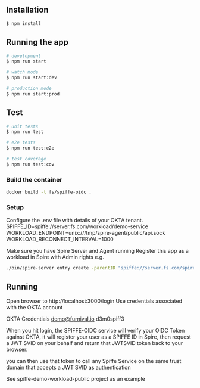 
## Installation

```bash
$ npm install
```

## Running the app

```bash
# development
$ npm run start

# watch mode
$ npm run start:dev

# production mode
$ npm run start:prod
```

## Test

```bash
# unit tests
$ npm run test

# e2e tests
$ npm run test:e2e

# test coverage
$ npm run test:cov
```
### Build the container
```bash
docker build -t fs/spiffe-oidc .
```

### Setup
Configure the .env file with details of your OKTA tenant.
SPIFFE_ID=spiffe://server.fs.com/workload/demo-service
WORKLOAD_ENDPOINT=unix:///tmp/spire-agent/public/api.sock
WORKLOAD_RECONNECT_INTERVAL=1000


Make sure you have Spire Server and Agent running
Register this app as a workload in Spire with Admin rights
e.g. 
```bash
./bin/spire-server entry create -parentID "spiffe://server.fs.com/spire/agent/x509pop/b53cef79ffc236b8015241cfd48401777c7185e7" -selector "docker:spiffe_id:spiffe://server.fs.com/workload/demo-service" -dns "workload-demo-service" -spiffeID "spiffe://server.fs.com/workload/demo-service" 
```

## Running

Open browser to http://localhost:3000/login
Use credentials associated with the OKTA account

OKTA Credentials
demo@furnival.io
d3m0spiff3

When you hit login, the SPIFFE-OIDC service will verify your OIDC Token against OKTA,
it will register your user as a SPIFFE ID in Spire, then request a JWT SVID on your behalf and return
that JWTSVID token back to your browser.

you can then use that token to call any Spiffe Service on the same trust domain that accepts a JWT SVID as authentication

See spiffe-demo-workload-public project as an example
